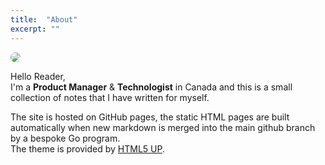 ```yaml
---
title:  "About"
excerpt: ""
---
```

<div class="row">
    <div class="col-3 col-12-small"><img style="border-radius: 25px;" src = "/media/avatar.jpg" /></div>
    <div class="col-9 col-12-small">
        <p>
            Hello Reader, <br/>I'm a <strong>Product Manager</strong> & <strong>Technologist</strong> in Canada and this is a small collection of notes that I have written for myself.
        </p>
        <p>
            The site is hosted on GitHub pages, the static HTML pages are built automatically when new markdown is merged into the main github branch by a bespoke Go program. <br/>The theme is provided by <a href="https://html5up.net/">HTML5 UP</a>.
        </p>
    </div>
</div>

